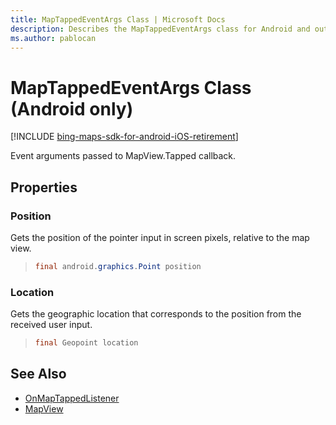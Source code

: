 ```yaml
---
title: MapTappedEventArgs Class | Microsoft Docs
description: Describes the MapTappedEventArgs class for Android and outlines the Position and Location properties.
ms.author: pablocan
---
```


# MapTappedEventArgs Class (Android only)

[!INCLUDE [bing-maps-sdk-for-android-iOS-retirement](../../../includes/bing-maps-sdk-for-android-iOS-retirement.md)]

Event arguments passed to MapView.Tapped callback.

## Properties

### Position

Gets the position of the pointer input in screen pixels, relative to the map view.

>```java
> final android.graphics.Point position
>```

### Location

Gets the geographic location that corresponds to the position from the received user input.

>```java
> final Geopoint location
>```

## See Also

* [OnMapTappedListener](OnMapTappedListener-interface.md)
* [MapView](../MapView-class.md)
